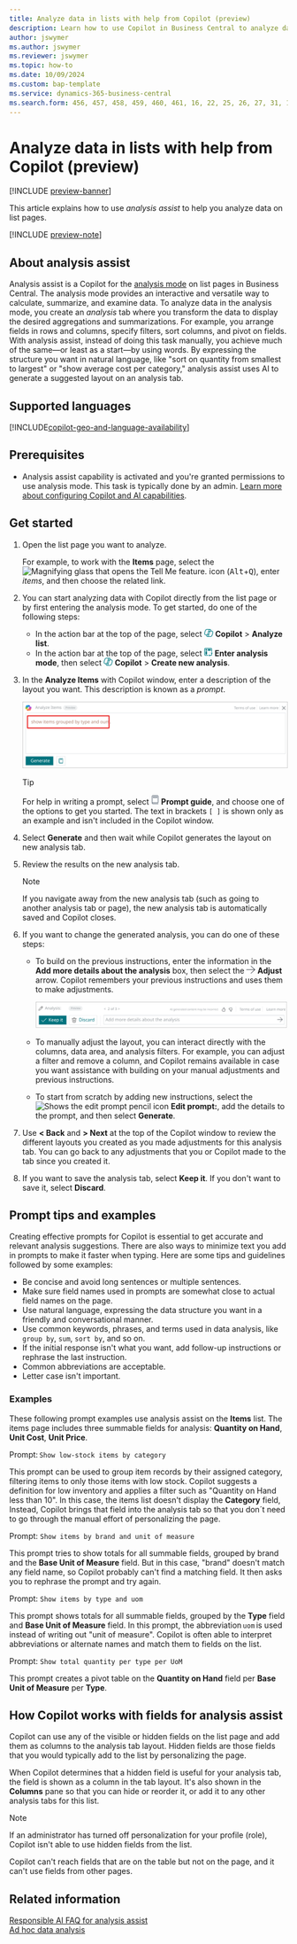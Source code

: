 ```yaml
---
title: Analyze data in lists with help from Copilot (preview)
description: Learn how to use Copilot in Business Central to analyze data.
author: jswymer 
ms.author: jswymer
ms.reviewer: jswymer
ms.topic: how-to
ms.date: 10/09/2024
ms.custom: bap-template
ms.service: dynamics-365-business-central
ms.search.form: 456, 457, 458, 459, 460, 461, 16, 22, 25, 26, 27, 31, 143, 144, 9300, 9301, 9303, 9304, 9305, 9306, 9307, 9309, 9310, 9311
---
```

# Analyze data in lists with help from Copilot (preview)

[!INCLUDE [preview-banner](~/../shared-content/shared/preview-includes/preview-banner.md)]

This article explains how to use *analysis assist* to help you analyze data on list pages.

[!INCLUDE [preview-note](~/../shared-content/shared/preview-includes/production-ready-preview-dynamics365.md)]

## About analysis assist

Analysis assist is a Copilot for the [analysis mode](analysis-mode.md) on list pages in Business Central. The analysis mode provides an interactive and versatile way to calculate, summarize, and examine data. To analyze data in the analysis mode, you create an *analysis* tab where you transform the data to display the desired aggregations and summarizations. For example, you arrange fields in rows and columns, specify filters, sort columns, and pivot on fields. With analysis assist, instead of doing this task manually, you achieve much of the same&mdash;or least as a start&mdash;by using words. By expressing the structure you want in natural language, like "sort on quantity from smallest to largest" or "show average cost per category," analysis assist uses AI to generate a suggested layout on an analysis tab.

## Supported languages

[!INCLUDE[copilot-geo-and-language-availability](includes/copilot-language-support.md)]

## Prerequisites

- Analysis assist capability is activated and you're granted permissions to use analysis mode. This task is typically done by an admin. [Learn more about configuring Copilot and AI capabilities](enable-ai.md).

## Get started

1. Open the list page you want to analyze.

   For example, to work with the **Items** page, select the ![Magnifying glass that opens the Tell Me feature.](media/ui-search/search_small.png) icon (<kbd>Alt</kbd>+<kbd>Q</kbd>), enter *items*, and then choose the related link.

1. You can start analyzing data with Copilot directly from the list page or by first entering the analysis mode. To get started, do one of the following steps:

    - In the action bar at the top of the page, select ![Shows the copilot icon](media/copilot-icon.png) **Copilot** > **Analyze list**.
    - In the action bar at the top of the page, select ![Shows the enter analysis mode icon](media/analysis-mode-icon.png) **Enter analysis mode**, then select ![Shows the copilot icon](media/copilot-icon.png) **Copilot** > **Create new analysis**.

1. In the **Analyze Items** with Copilot window, enter a description of the layout you want. This description is known as a *prompt*.

    ![Shows the analysis assist Copilot](media/analysis-assist.svg)

    > [!TIP]
    > For help in writing a prompt, select ![Shows the view prompt icon](media/prompt-guide-icon.png) **Prompt guide**, and choose one of the options to get you started. The text in brackets `[ ]` is shown only as an example and isn't included in the Copilot window.

1. Select **Generate** and then wait while Copilot generates the layout on new analysis tab.
1. Review the results on the new analysis tab.

   > [!NOTE]
   > If you navigate away from the new analysis tab (such as going to another analysis tab or page), the new analysis tab is automatically saved and Copilot closes.

1. If you want to change the generated analysis, you can do one of these steps:

   - To build on the previous instructions, enter the information in the **Add more details about the analysis** box, then select the ![Show the adjust arrow](media/analysis-assist-adjust-button.png) **Adjust** arrow. Copilot remembers your previous instructions and uses them to make adjustments.

     ![Shows the analysis assist history buttons](media/analysis-assist-paging.svg)

   - To manually adjust the layout, you can interact directly with the columns, data area, and analysis filters. For example, you can adjust a filter and remove a column, and Copilot remains available in case you want assistance with building on your manual adjustments and previous instructions.
   - To start from scratch by adding new instructions, select the ![Shows the edit prompt pencil icon](media/edit-pencil.png) **Edit prompt:**, add the details to the prompt, and then select **Generate**.

1. Use **< Back** and **> Next** at the top of the Copilot window to review the different layouts you created as you made adjustments for this analysis tab. You can go back to any adjustments that you or Copilot made to the tab since you created it.

1. If you want to save the analysis tab, select **Keep it**. If you don't want to save it, select **Discard**.

## Prompt tips and examples

Creating effective prompts for Copilot is essential to get accurate and relevant analysis suggestions. There are also ways to minimize text you add in prompts to make it faster when typing. Here are some tips and guidelines followed by some examples:

- Be concise and avoid long sentences or multiple sentences.
- Make sure field names used in prompts are somewhat close to actual field names on the page.
- Use natural language, expressing the data structure you want in a friendly and conversational manner.
- Use common keywords, phrases, and terms used in data analysis, like `group by`, `sum`, `sort by`, and so on.
- If the initial response isn't what you want, add follow-up instructions or rephrase the last instruction.
- Common abbreviations are acceptable.
- Letter case isn't important.

### Examples

These following prompt examples use analysis assist on the **Items** list. The items page includes three summable fields for analysis: **Quantity on Hand**, **Unit Cost**, **Unit Price**.

Prompt: `Show low-stock items by category`

This prompt can be used to group item records by their assigned category, filtering items to only those items with low stock. Copilot suggests a definition for low inventory and applies a filter such as "Quantity on Hand less than 10". In this case, the items list doesn't display the **Category** field, Instead, Copilot brings that field into the analysis tab so that you don´t need to go through the manual effort of personalizing the page.

Prompt: `Show items by brand and unit of measure`

This prompt tries to show totals for all summable fields, grouped by brand and the **Base Unit of Measure** field. But in this case, "brand" doesn't match any field name, so Copilot probably can't find a matching field. It then asks you to rephrase the prompt and try again.

Prompt: `Show items by type and uom`

This prompt  shows totals for all summable fields, grouped by the **Type** field and **Base Unit of Measure** field. In this prompt, the abbreviation `uom` is used instead of writing out "unit of measure". Copilot is often able to interpret abbreviations or alternate names and match them to fields on the list.

Prompt: `Show total quantity per type per UoM`

This prompt creates a pivot table on the **Quantity on Hand** field per **Base Unit of Measure** per **Type**.

## How Copilot works with fields for analysis assist

Copilot can use any of the visible or hidden fields on the list page and add them as columns to the analysis tab layout. Hidden fields are those fields that you would typically add to the list by personalizing the page.

When Copilot determines that a hidden field is useful for your analysis tab, the field is shown as a column in the tab layout. It's also shown in the **Columns** pane so that you can hide or reorder it, or add it to any other analysis tabs for this list.  

> [!NOTE]
> If an administrator has turned off personalization for your profile (role), Copilot isn't able to use hidden fields from the list.

Copilot can't reach fields that are on the table but not on the page, and it can't use fields from other pages.

## Related information

[Responsible AI FAQ for analysis assist](faqs-analysis-assist.md)  
[Ad hoc data analysis](reports-adhoc-analysis.md)  
